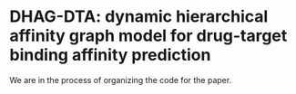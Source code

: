 # DHAG-DTA: dynamic hierarchical affinity graph model for drug-target binding affinity prediction
We are in the process of organizing the code for the paper.
